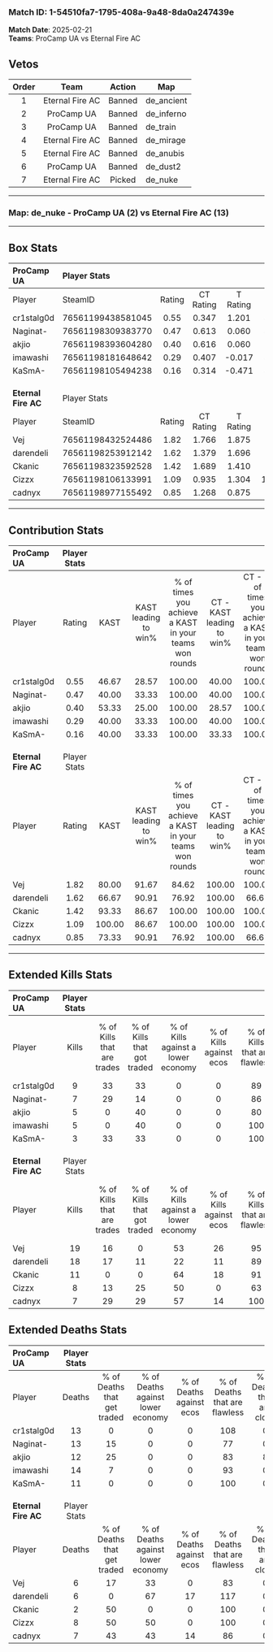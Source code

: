 ### Match ID: 1-54510fa7-1795-408a-9a48-8da0a247439e  
**Match Date**: 2025-02-21  
**Teams**: ProCamp UA vs Eternal Fire AC  

## Vetos  

| Order | Team | Action | Map |
| :---: | :--: | :----: | --- |
| 1 | Eternal Fire AC | Banned | de_ancient |
| 2 | ProCamp UA | Banned | de_inferno |
| 3 | ProCamp UA | Banned | de_train |
| 4 | Eternal Fire AC | Banned | de_mirage |
| 5 | Eternal Fire AC | Banned | de_anubis |
| 6 | ProCamp UA | Banned | de_dust2 |
| 7 | Eternal Fire AC | Picked | de_nuke |

---  

### **Map**: de_nuke - ProCamp UA (2) vs Eternal Fire AC (13)  
---  

## Box Stats  

| **ProCamp UA**      | Player Stats      |        |           |          |        |      |       |         |        |      |     |
| :- | :- | :-: | :-: | :-: | :-: | :-: | :-: | :-: | :-: | :-: | :-: |
| Player              | SteamID           | Rating | CT Rating | T Rating |  KAST  | ADR  | Kills | Assists | Deaths | K/D  | HS% |
| cr1stalg0d          | 76561199438581045 |  0.55  |   0.347   |  1.201   | 46.67  | 25.3 |   9   |    2    |   13   | 0.69 | 88  |
| Naginat-            | 76561198309383770 |  0.47  |   0.613   |  0.060   | 40.00  | 49.6 |   7   |    2    |   13   | 0.54 | 57  |
| akjio               | 76561198393604280 |  0.40  |   0.616   |  0.060   | 53.33  | 26.3 |   5   |    0    |   12   | 0.42 | 80  |
| imawashi            | 76561198181648642 |  0.29  |   0.407   |  -0.017  | 40.00  | 38.1 |   5   |    3    |   14   | 0.36 | 60  |
| KaSmA-              | 76561198105494238 |  0.16  |   0.314   |  -0.471  | 40.00  | 6.7  |   3   |    0    |   11   | 0.27 |  0  |
|                     |                   |        |           |          |        |      |       |         |        |      |     |
|                     |                   |        |           |          |        |      |       |         |        |      |     |
|                     |                   |        |           |          |        |      |       |         |        |      |     |
| **Eternal Fire AC** | Player Stats      |        |           |          |        |      |       |         |        |      |     |
| Player              | SteamID           | Rating | CT Rating | T Rating |  KAST  | ADR  | Kills | Assists | Deaths | K/D  | HS% |
| Vej                 | 76561198432524486 |  1.82  |   1.766   |  1.875   | 80.00  | 88.7 |  19   |    1    |   6    | 3.17 | 15  |
| darendeli           | 76561198253912142 |  1.62  |   1.379   |  1.696   | 66.67  | 66.9 |  18   |    5    |   6    | 3.00 | 72  |
| Ckanic              | 76561198323592528 |  1.42  |   1.689   |  1.410   | 93.33  | 28.6 |  11   |    3    |   2    | 5.50 | 72  |
| Cizzx               | 76561198106133991 |  1.09  |   0.935   |  1.304   | 100.00 | 31.3 |   8   |    3    |   8    | 1.00 | 75  |
| cadnyx              | 76561198977155492 |  0.85  |   1.268   |  0.875   | 73.33  | 23.5 |   7   |    3    |   7    | 1.00 | 28  |
---  

## Contribution Stats  

| **ProCamp UA**      | Player Stats |        |                      |                                                        |                           |                                                             |                          |                                                            |
| :- | :-: | :-: | :-: | :-: | :-: | :-: | :-: | :-: |
| Player              |    Rating    |  KAST  | KAST leading to win% | % of times you achieve a KAST in your teams won rounds | CT - KAST leading to win% | CT - % of times you achieve a KAST in your teams won rounds | T - KAST leading to win% | T - % of times you achieve a KAST in your teams won rounds |
| cr1stalg0d          |     0.55     | 46.67  |        28.57         |                         100.00                         |           40.00           |                           100.00                            |           0.00           |                            0.00                            |
| Naginat-            |     0.47     | 40.00  |        33.33         |                         100.00                         |           40.00           |                           100.00                            |           0.00           |                            0.00                            |
| akjio               |     0.40     | 53.33  |        25.00         |                         100.00                         |           28.57           |                           100.00                            |           0.00           |                            0.00                            |
| imawashi            |     0.29     | 40.00  |        33.33         |                         100.00                         |           40.00           |                           100.00                            |           0.00           |                            0.00                            |
| KaSmA-              |     0.16     | 40.00  |        33.33         |                         100.00                         |           33.33           |                           100.00                            |           0.00           |                            0.00                            |
|                     |              |        |                      |                                                        |                           |                                                             |                          |                                                            |
|                     |              |        |                      |                                                        |                           |                                                             |                          |                                                            |
|                     |              |        |                      |                                                        |                           |                                                             |                          |                                                            |
| **Eternal Fire AC** | Player Stats |        |                      |                                                        |                           |                                                             |                          |                                                            |
| Player              |    Rating    |  KAST  | KAST leading to win% | % of times you achieve a KAST in your teams won rounds | CT - KAST leading to win% | CT - % of times you achieve a KAST in your teams won rounds | T - KAST leading to win% | T - % of times you achieve a KAST in your teams won rounds |
| Vej                 |     1.82     | 80.00  |        91.67         |                         84.62                          |          100.00           |                           100.00                            |          88.89           |                           80.00                            |
| darendeli           |     1.62     | 66.67  |        90.91         |                         76.92                          |          100.00           |                            66.67                            |          88.89           |                           80.00                            |
| Ckanic              |     1.42     | 93.33  |        86.67         |                         100.00                         |          100.00           |                           100.00                            |          83.33           |                           100.00                           |
| Cizzx               |     1.09     | 100.00 |        86.67         |                         100.00                         |          100.00           |                           100.00                            |          83.33           |                           100.00                           |
| cadnyx              |     0.85     | 73.33  |        90.91         |                         76.92                          |          100.00           |                            66.67                            |          88.89           |                           80.00                            |
---  

## Extended Kills Stats  

| **ProCamp UA**      | Player Stats |                            |                            |                                    |                         |                              |                                 |                                       |                    |           |
| :- | :-: | :-: | :-: | :-: | :-: | :-: | :-: | :-: | :-: | :-: |
| Player              |    Kills     | % of Kills that are trades | % of Kills that got traded | % of Kills against a lower economy | % of Kills against ecos | % of Kills that are flawless | % of Kills that are close duels | % of Kills that are assisted by flash | Pistol Round Kills | AWP Kills |
| cr1stalg0d          |      9       |             33             |             33             |                 0                  |            0            |              89              |                0                |                  11                   |         0          |     1     |
| Naginat-            |      7       |             29             |             14             |                 0                  |            0            |              86              |                0                |                   0                   |         0          |     2     |
| akjio               |      5       |             0              |             40             |                 0                  |            0            |              80              |                0                |                   0                   |         0          |     0     |
| imawashi            |      5       |             0              |             40             |                 0                  |            0            |             100              |                0                |                   0                   |         0          |     0     |
| KaSmA-              |      3       |             33             |             33             |                 0                  |            0            |             100              |                0                |                   0                   |         2          |     0     |
|                     |              |                            |                            |                                    |                         |                              |                                 |                                       |                    |           |
|                     |              |                            |                            |                                    |                         |                              |                                 |                                       |                    |           |
|                     |              |                            |                            |                                    |                         |                              |                                 |                                       |                    |           |
| **Eternal Fire AC** | Player Stats |                            |                            |                                    |                         |                              |                                 |                                       |                    |           |
| Player              |    Kills     | % of Kills that are trades | % of Kills that got traded | % of Kills against a lower economy | % of Kills against ecos | % of Kills that are flawless | % of Kills that are close duels | % of Kills that are assisted by flash | Pistol Round Kills | AWP Kills |
| Vej                 |      19      |             16             |             0              |                 53                 |           26            |              95              |                0                |                   0                   |         12         |     1     |
| darendeli           |      18      |             17             |             11             |                 22                 |           11            |              89              |                0                |                  11                   |         0          |     4     |
| Ckanic              |      11      |             0              |             0              |                 64                 |           18            |              91              |                0                |                   0                   |         0          |     2     |
| Cizzx               |      8       |             13             |             25             |                 50                 |            0            |              63              |               13                |                   0                   |         0          |     1     |
| cadnyx              |      7       |             29             |             29             |                 57                 |           14            |             100              |                0                |                   0                   |         0          |     2     |
## Extended Deaths Stats  

| **ProCamp UA**      | Player Stats |                             |                                   |                          |                               |                            |                           |               |
| :- | :-: | :-: | :-: | :-: | :-: | :-: | :-: | :-: |
| Player              |    Deaths    | % of Deaths that get traded | % of Deaths against lower economy | % of Deaths against ecos | % of Deaths that are flawless | % of Deaths that are close | % of Deaths while blinded | Deaths to AWP |
| cr1stalg0d          |      13      |              0              |                 0                 |            0             |              108              |             0              |             8             |       3       |
| Naginat-            |      13      |             15              |                 0                 |            0             |              77               |             0              |             8             |       3       |
| akjio               |      12      |             25              |                 0                 |            0             |              83               |             8              |             0             |       0       |
| imawashi            |      14      |              7              |                 0                 |            0             |              93               |             0              |             0             |       4       |
| KaSmA-              |      11      |              0              |                 0                 |            0             |              100              |             0              |             0             |       2       |
|                     |              |                             |                                   |                          |                               |                            |                           |               |
|                     |              |                             |                                   |                          |                               |                            |                           |               |
|                     |              |                             |                                   |                          |                               |                            |                           |               |
| **Eternal Fire AC** | Player Stats |                             |                                   |                          |                               |                            |                           |               |
| Player              |    Deaths    | % of Deaths that get traded | % of Deaths against lower economy | % of Deaths against ecos | % of Deaths that are flawless | % of Deaths that are close | % of Deaths while blinded | Deaths to AWP |
| Vej                 |      6       |             17              |                33                 |            0             |              83               |             0              |             0             |       1       |
| darendeli           |      6       |              0              |                67                 |            17            |              117              |             0              |            17             |       0       |
| Ckanic              |      2       |             50              |                 0                 |            0             |              100              |             0              |             0             |       0       |
| Cizzx               |      8       |             50              |                50                 |            0             |              100              |             0              |             0             |       0       |
| cadnyx              |      7       |             43              |                43                 |            14            |              86               |             0              |             0             |       1       |
